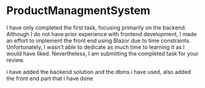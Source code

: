 # ProductManagmentSystem
 I have only completed the first task, focusing primarily on the backend. Although I do not have prior experience with frontend development, I made an effort to implement the front end using Blazor due to time constraints. Unfortunately, I wasn't able to dedicate as much time to learning it as I would have liked. Nevertheless, I am submitting the completed task for your review.

 i have added the backend solution and the dbms i have used, also added the front end part that i have done
